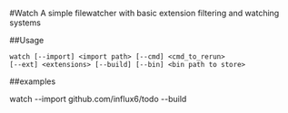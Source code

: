 #Watch
A simple filewatcher with basic extension filtering and watching systems

##Usage

    watch [--import] <import path> [--cmd] <cmd_to_rerun>
    [--ext] <extensions> [--build] [--bin] <bin path to store>

##examples

   watch  --import github.com/influx6/todo --build  
